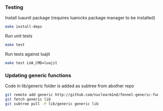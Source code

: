 ### Testing

Install luaunit package (requires luarocks package manager to be installed)

```bash
make install-deps
```

Run unit tests

```bash
make test
```

Run tests against luajit

```bash
make test LUA_CMD=luajit
```

### Updating generic functions

Code in lib/generic folder is added as subtree from abother repo

```bash
git remote add generic http://github.com/nuclearm1nd/fennel-generic-funcs.git
git fetch generic lib
git subtree pull -P lib/generic generic lib
```
